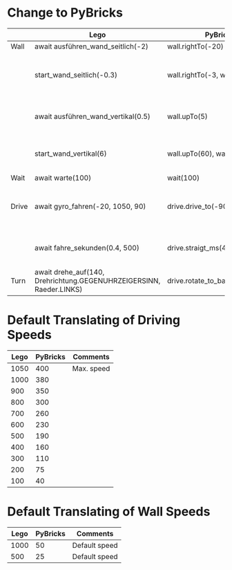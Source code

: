 # Change to PyBricks

| | Lego | PyBricks | Comments |
| ------- | ------- | -------- | -------- |
| Wall | await ausführen_wand_seitlich(-2) | wall.rightTo(-20) |  |
|  | start_wand_seitlich(-0.3) | wall.rightTo(-3, wait=False) | Change distance from cm to mm ; dont't wait |
|  | await ausführen_wand_vertikal(0.5) | wall.upTo(5) | Change distance from cm to mm |
|  | start_wand_vertikal(6) | wall.upTo(60), wait=False) | Change distance from cm to mm |
| Wait | await warte(100) | wait(100) | |
| Drive | await gyro_fahren(-20, 1050, 90) | drive.drive_to(-90,-200) | Change distance from cm to mm ; angle * -1 |
|  | await fahre_sekunden(0.4, 500) | drive.straigt_ms(4,500) | Change distance from cm to mm |
| Turn | await drehe_auf(140, Drehrichtung.GEGENUHRZEIGERSINN, Raeder.LINKS) | drive.rotate_to_backward(-140) | angle * -1 |

# Default Translating of Driving Speeds
| Lego | PyBricks | Comments |
| ------- | ------- | -------- |
| 1050 | 400 | Max. speed |
| 1000 | 380 |  |
| 900 | 350 | |
| 800 | 300 |  |
| 700 | 260 |  |
| 600 | 230 |  |
| 500 | 190 |  |
| 400 | 160 |  |
| 300 | 110 |  |
| 200 | 75 |  |
| 100 | 40 |  |

# Default Translating of Wall Speeds
| Lego | PyBricks | Comments |
| ------- | ------- | -------- |
| 1000 | 50 | Default speed |
| 500 | 25 | Default speed |
